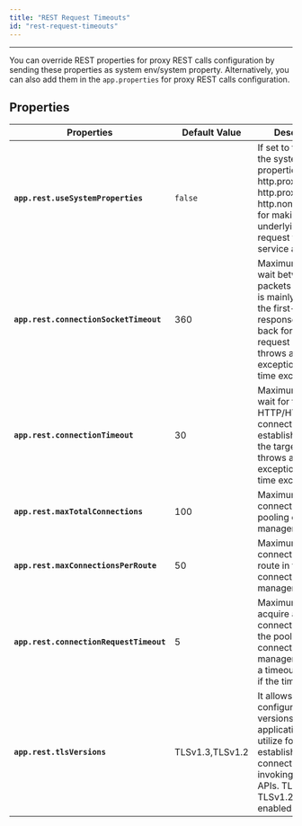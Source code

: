 ```yaml
---
title: "REST Request Timeouts"
id: "rest-request-timeouts"
---
```

---

You can override REST properties for proxy REST calls configuration by sending these properties as system env/system property. Alternatively, you can also add them in the `app.properties` for proxy REST calls configuration.

## Properties

| Properties | Default Value | Description |
|---|---|---|
| **`app.rest.useSystemProperties`** |  `false` | If set to true, uses the system properties like http.proxyHost, http.proxyPort, http.nonProxyHosts for making underlying http request for rest service api calls. |
| **`app.rest.connectionSocketTimeout`** |  360 | Maximum time to wait between two packets of data. It is mainly used for the first-byte response to come back for the request made. It throws a timeout exception if the time exceeds. |
| **`app.rest.connectionTimeout`** | 30| Maximum time to wait for the HTTP/HTTPS connection to be established with the target server. It throws a timeout exception if the time exceeds.|
| **`app.rest.maxTotalConnections`** |  100 | Maximum total connections in the pooling connection manager.|
| **`app.rest.maxConnectionsPerRoute`** | 50 | Maximum total connections per route in the pooling connection manager.
| **`app.rest.connectionRequestTimeout`** | 5 | Maximum time to acquire a connection from the pooling connection manager. It throws a timeout exception if the time exceeds. |
| **`app.rest.tlsVersions`** | TLSv1.3,TLSv1.2 | It allows configuring the TLS versions that the application will utilize for establishing secure connections while invoking REST APIs. TLSv1.3 abd TLSv1.2 are enabled by default. |
